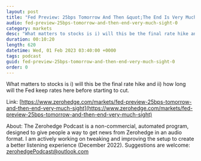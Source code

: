 ```yaml
---
layout: post
title: "Fed Preview: 25bps Tomorrow And Then &quot;The End Is Very Much In Sight&quot;"
audio: fed-preview-25bps-tomorrow-and-then-end-very-much-sight-0
category: markets
desc: "What matters to stocks is i) will this be the final rate hike and ii) how long will the Fed keep rates here before starting to cut."
duration: 00:10:20
length: 620
datetime: Wed, 01 Feb 2023 03:40:00 +0000
tags: podcast
guid: fed-preview-25bps-tomorrow-and-then-end-very-much-sight-0
order: 0
---
```

What matters to stocks is i) will this be the final rate hike and ii) how long will the Fed keep rates here before starting to cut.

Link: [https://www.zerohedge.com/markets/fed-preview-25bps-tomorrow-and-then-end-very-much-sight](https://www.zerohedge.com/markets/fed-preview-25bps-tomorrow-and-then-end-very-much-sight)

About: The Zerohedge Podcast is a non-commercial, automated program, designed to give people a way to get news from Zerohedge in an audio format.  I am actively working on tweaking and improving the setup to create a better listening experience (December 2022).  Suggestions are welcome: [zerohedgePodcast@outlook.com](mailto:zerohedgePodcast@outlook.com)